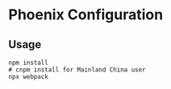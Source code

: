 # Phoenix Configuration

## Usage

```
npm install
# cnpm install for Mainland China user
npx webpack
```
